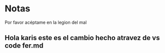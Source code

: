 # Notas

Por favor acéptame en la legion del mal

## Hola karis este es el cambio hecho atravez de vs code fer.md